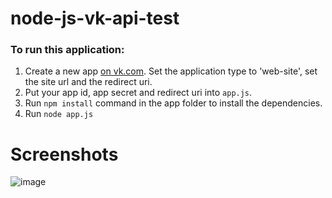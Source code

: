 # node-js-vk-api-test

### To run this application:
1. Create a new app [on vk.com](https://vk.com/dev). Set the application type to 'web-site', set the site url and the redirect uri.
2. Put your app id, app secret and redirect uri into `app.js`.
3. Run `npm install` command in the app folder to install the dependencies.
4. Run `node app.js`


# Screenshots 
![image](https://user-images.githubusercontent.com/13254668/64564543-74b44780-d35a-11e9-9ea6-086b8b1b4050.png)

